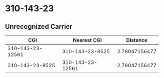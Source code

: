 # 310-143-23
## Unrecognized Carrier


| CGI | Nearest CGI | Distance |
|-----|-------------|----------|
| 310-143-23-12561 | 310-143-23-8525 | 2.78047156477 |
| 310-143-23-8525 | 310-143-23-12561 | 2.78047156477 |
